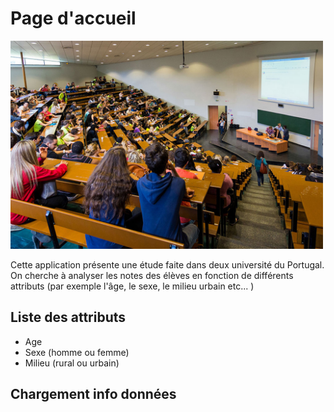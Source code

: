 # Page d'accueil

<img src="home.jpeg" alt="drawing" width="500"/>


Cette application présente une étude faite dans deux université du Portugal.  
On cherche à analyser les notes des élèves en fonction de différents attributs (par exemple l'âge, le sexe, le milieu urbain etc... )

## Liste des attributs
- Age
- Sexe (homme ou femme)
- Milieu (rural ou urbain)

## Chargement info données


